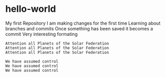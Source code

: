 # hello-world
My first Repository
I am making changes for the first time 
Learning about branches and commits
Once something has been saved it becomes a commit
Very interesting formating

```
Attention all Planets of the Solar Federation
Attention all Planets of the Solar Federation
Attention all Planets of the Solar Federation

We have assumed control
We have assumed control
We have assumed control
```
